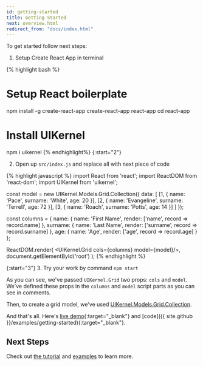 ```yaml
---
id: getting-started
title: Getting Started
next: overview.html
redirect_from: "docs/index.html"
---
```


To get started follow next steps:

1. Setup Create React App in terminal

{% highlight bash %}
# Setup React boilerplate
npm install -g create-react-app
create-react-app react-app
cd react-app

# Install UIKernel
npm i uikernel
{% endhighlight%}
{:start="2"}

2. Open up `src/index.js` and replace all with next piece of code

 {% highlight javascript %}
 import React from 'react';
 import ReactDOM from 'react-dom';
 import UIKernel from 'uikernel';

 const model = new UIKernel.Models.Grid.Collection({
   data: [
     [1, {
       name: 'Pace',
       surname: 'White',
       age: 20
     }],
     [2, {
       name: 'Evangeline',
       surname: 'Terrell',
       age: 72
     }],
     [3, {
       name: 'Roach',
       surname: 'Potts',
       age: 14
     }]
   ]
 });

 const columns = {
   name: {
     name: 'First Name',
     render: ['name', record => record.name]
   },
   surname: {
     name: 'Last Name',
     render: ['surname', record => record.surname]
   },
   age: {
     name: 'Age',
     render: ['age', record => record.age]
   }
 };

 ReactDOM.render(
   <UIKernel.Grid cols={columns} model={model}/>,
   document.getElementById('root')
 );
 {% endhighlight %}

{:start="3"}
3. Try your work by command `npm start`


As you can see, we've passed `UIKernel.Grid` two props: `cols` and `model`. We've defined these props in the `columns` and `model` script parts as you can see in comments.

Then, to create a grid model, we've used [UIKernel.Models.Grid.Collection](/docs/grid-model-collection.html).

And that's all. Here's [live demo](/examples/getting-started/){:target="_blank"} and [code]({{ site.github }}/examples/getting-started){:target="_blank"}.

## Next Steps

Check out [the tutorial](/docs/tutorial.html) and [examples](/examples/index.html) to learn more.
